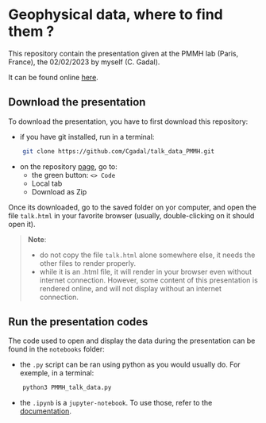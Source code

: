 # Geophysical data, where to find them ?

This repository contain the presentation given at the PMMH lab (Paris, France), the 02/02/2023 by myself (C. Gadal).

It can be found online [here](https://cgadal.github.io/talk_data_PMMH/talk.html#/title-slide). 

## Download the presentation

To download the presentation, you have to first download this repository:

- if you have git installed, run in a terminal:

```bash
    git clone https://github.com/Cgadal/talk_data_PMMH.git
```

- on the repository [page](https://github.com/Cgadal/talk_data_PMMH), go to:
    - the green button: `<> Code`
    - Local tab
    - Download as Zip

Once its downloaded, go to the saved folder on yor computer, and open the file `talk.html` in your favorite browser (usually, double-clicking on it should open it).

> **Note**:
> - do not copy the file `talk.html` alone somewhere else, it needs the other files to render properly.
> - while it is an .html file, it will render in your browser even without internet connection. However, some content of this presentation is rendered online, and will not display without an internet connection.

## Run the presentation codes

The code used to open and display the data during the presentation can be found in the `notebooks` folder:

- the `.py` script can be ran using python as you would usually do. For exemple, in a terminal:

```bash
    python3 PMMH_talk_data.py
```

- the `.ipynb` is a `jupyter-notebook`. To use those, refer to the [documentation](https://jupyter.org/).